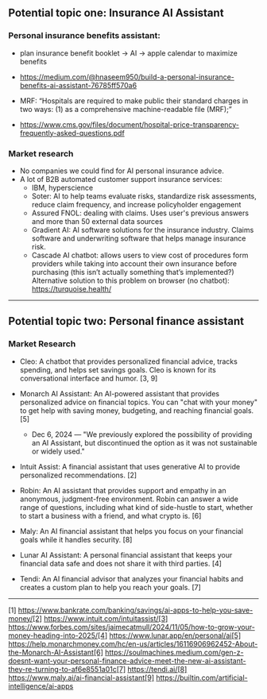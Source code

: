 ## Potential topic one: Insurance AI Assistant

### Personal insurance benefits assistant:  
* plan insurance benefit booklet -> AI -> apple calendar to maximize benefits
* https://medium.com/@hnaseem950/build-a-personal-insurance-benefits-ai-assistant-76785ff570a6

* MRF: “Hospitals are required to make public their standard charges in two ways: (1) as a comprehensive machine-readable file (MRF);”
* https://www.cms.gov/files/document/hospital-price-transparency-frequently-asked-questions.pdf

### Market research 
* No companies we could find for AI personal insurance advice. 
* A lot of B2B automated customer support insurance services:
  * IBM, hyperscience
  * Soter: AI to help teams evaluate risks, standardize risk assessments, reduce claim frequency, and increase policyholder engagement
  * Assured FNOL: dealing with claims. Uses user's previous answers and more than 50 external data sources
  * Gradient AI: AI software solutions for the insurance industry. Claims software and underwriting software that helps manage insurance risk.
  * Cascade AI chatbot: allows users to view cost of procedures form providers while taking into account their own insurance before purchasing (this isn’t actually something that’s implemented?)
Alternative solution to this problem on browser (no chatbot): https://turquoise.health/


***

## Potential topic two: Personal finance assistant

### Market Research
* Cleo: A chatbot that provides personalized financial advice, tracks spending, and helps set savings goals. Cleo is known for its conversational interface and humor. [3, 9]  
* Monarch AI Assistant: An AI-powered assistant that provides personalized advice on financial topics. You can "chat with your money" to get help with saving money, budgeting, and reaching financial goals. [5]  
  * Dec 6, 2024 — "We previously explored the possibility of providing an AI Assistant, but discontinued the option as it was not sustainable or widely used."

* Intuit Assist: A financial assistant that uses generative AI to provide personalized recommendations. [2]  

* Robin: An AI assistant that provides support and empathy in an anonymous, judgment-free environment. Robin can answer a wide range of questions, including what kind of side-hustle to start, whether to start a business with a friend, and what crypto is. [6]  

* Maly: An AI financial assistant that helps you focus on your financial goals while it handles security. [8]  

* Lunar AI Assistant:  A personal financial assistant that keeps your financial data safe and does not share it with third parties. [4]  

* Tendi:  An AI financial advisor that analyzes your financial habits and creates a custom plan to help you reach your goals. [7]  

***

[1] https://www.bankrate.com/banking/savings/ai-apps-to-help-you-save-money/[2] https://www.intuit.com/intuitassist/[3] https://www.forbes.com/sites/jaimecatmull/2024/11/05/how-to-grow-your-money-heading-into-2025/[4] https://www.lunar.app/en/personal/ai[5] https://help.monarchmoney.com/hc/en-us/articles/16116906962452-About-the-Monarch-AI-Assistant[6] https://soulmachines.medium.com/gen-z-doesnt-want-your-personal-finance-advice-meet-the-new-ai-assistant-they-re-turning-to-af6e8551a01c[7] https://tendi.ai/[8] https://www.maly.ai/ai-financial-assistant[9] https://builtin.com/artificial-intelligence/ai-apps


